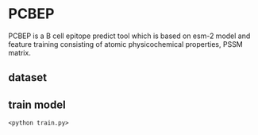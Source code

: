 # PCBEP
PCBEP is a B cell epitope predict tool which is based on esm-2 model and feature training consisting of atomic physicochemical properties, PSSM matrix.
## dataset 

## train model
`<python train.py>`
